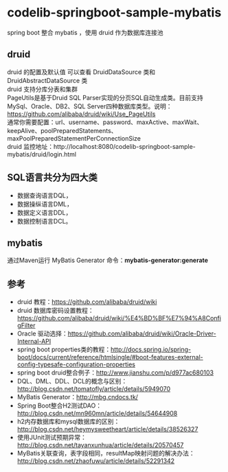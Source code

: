 # codelib-springboot-sample-mybatis
spring boot 整合 mybatis ，使用 druid 作为数据库连接池

## druid
druid 的配置及默认值 可以查看 DruidDataSource 类和 DruidAbstractDataSource 类<br>
druid 支持分库分表和集群<br>
PageUtils是基于Druid SQL Parser实现的分页SQL自动生成类。目前支持MySql、Oracle、DB2、SQL Server四种数据库类型。说明：https://github.com/alibaba/druid/wiki/Use_PageUtils<br>
通常你需要配置：url、username、password、maxActive、maxWait、keepAlive、poolPreparedStatements、maxPoolPreparedStatementPerConnectionSize<br>
druid 监控地址：http://localhost:8080/codelib-springboot-sample-mybatis/druid/login.html

## SQL语言共分为四大类
* 数据查询语言DQL，
* 数据操纵语言DML，
* 数据定义语言DDL，
* 数据控制语言DCL。

## mybatis
通过Maven运行 MyBatis Generator 命令：**mybatis-generator:generate**

## 参考
* druid 教程：https://github.com/alibaba/druid/wiki
* druid 数据库密码设置教程：https://github.com/alibaba/druid/wiki/%E4%BD%BF%E7%94%A8ConfigFilter
* Oracle 驱动选择：https://github.com/alibaba/druid/wiki/Oracle-Driver-Internal-API
* spring boot properties类的教程：http://docs.spring.io/spring-boot/docs/current/reference/htmlsingle/#boot-features-external-config-typesafe-configuration-properties
* spring boot druid整合例子：http://www.jianshu.com/p/d977ac680103
* DQL、DML、DDL、DCL的概念与区别：http://blog.csdn.net/tomatofly/article/details/5949070
* MyBatis Generator：http://mbg.cndocs.tk/
* Spring Boot整合H2测试DAO：http://blog.csdn.net/mn960mn/article/details/54644908
* h2内存数据库和mysql数据库的区别：http://blog.csdn.net/heymysweetheart/article/details/38526327
* 使用JUnit测试预期异常：http://blog.csdn.net/tayanxunhua/article/details/20570457
* MyBatis关联查询，表字段相同，resultMap映射问题的解决办法：http://blog.csdn.net/zhaofuwu/article/details/52291342